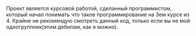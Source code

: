 Проект является курсовой работой, сделанный программистом, который начал понимать что такое программирование на 3ем курсе из 4. Крайне не рекомендую смотреть данный код, только если вы не мой одногруппник(этим дебилам, как я можно).

